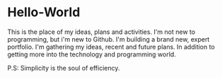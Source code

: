 # Hello-World
This is the place of my ideas, plans and activities.
I'm not new to programming, but i'm new to Github. I'm building a brand new, expert portfolio.
I'm gathering my ideas, recent and future plans. 
In addition to getting more into the technology and programming world.

P.S: Simplicity is the soul of efficiency.
